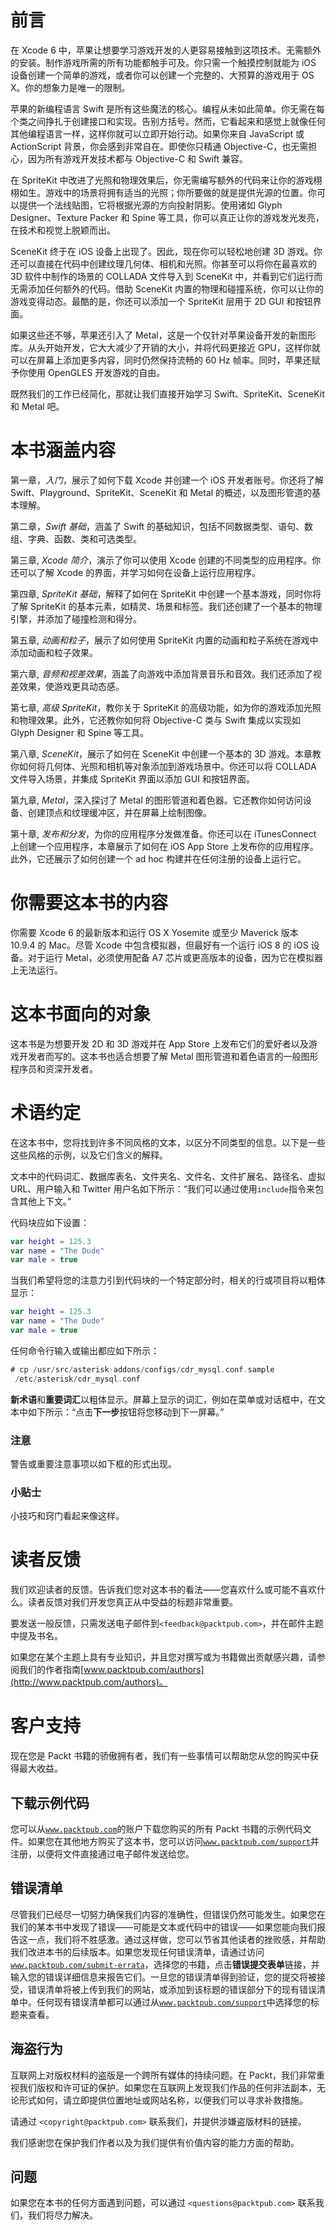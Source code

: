 # 前言

在 Xcode 6 中，苹果让想要学习游戏开发的人更容易接触到这项技术。无需额外的安装。制作游戏所需的所有功能都触手可及。你只需一个触摸控制就能为 iOS 设备创建一个简单的游戏，或者你可以创建一个完整的、大预算的游戏用于 OS X。你的想象力是唯一的限制。

苹果的新编程语言 Swift 是所有这些魔法的核心。编程从未如此简单。你无需在每个类之间挣扎于创建接口和实现。告别方括号。然而，它看起来和感觉上就像任何其他编程语言一样，这样你就可以立即开始行动。如果你来自 JavaScript 或 ActionScript 背景，你会感到非常自在。即使你只精通 Objective-C，也无需担心，因为所有游戏开发技术都与 Objective-C 和 Swift 兼容。

在 SpriteKit 中改进了光照和物理效果后，你无需编写额外的代码来让你的游戏栩栩如生。游戏中的场景将拥有适当的光照；你所要做的就是提供光源的位置。你可以提供一个法线贴图，它将根据光源的方向投射阴影。使用诸如 Glyph Designer、Texture Packer 和 Spine 等工具，你可以真正让你的游戏发光发亮，在技术和视觉上脱颖而出。

SceneKit 终于在 iOS 设备上出现了。因此，现在你可以轻松地创建 3D 游戏。你还可以直接在代码中创建纹理几何体、相机和光照。你甚至可以将你在最喜欢的 3D 软件中制作的场景的 COLLADA 文件导入到 SceneKit 中，并看到它们运行而无需添加任何额外的代码。借助 SceneKit 内置的物理和碰撞系统，你可以让你的游戏变得动态。最酷的是，你还可以添加一个 SpriteKit 层用于 2D GUI 和按钮界面。

如果这些还不够，苹果还引入了 Metal，这是一个仅针对苹果设备开发的新图形库。从头开始开发，它大大减少了开销的大小，并将代码更接近 GPU，这样你就可以在屏幕上添加更多内容，同时仍然保持流畅的 60 Hz 帧率。同时，苹果还赋予你使用 OpenGLES 开发游戏的自由。

既然我们的工作已经简化，那就让我们直接开始学习 Swift、SpriteKit、SceneKit 和 Metal 吧。

# 本书涵盖内容

第一章，*入门*，展示了如何下载 Xcode 并创建一个 iOS 开发者账号。你还将了解 Swift、Playground、SpriteKit、SceneKit 和 Metal 的概述，以及图形管道的基本理解。

第二章，*Swift 基础*，涵盖了 Swift 的基础知识，包括不同数据类型、语句、数组、字典、函数、类和可选类型。

第三章, *Xcode 简介*，演示了你可以使用 Xcode 创建的不同类型的应用程序。你还可以了解 Xcode 的界面，并学习如何在设备上运行应用程序。

第四章, *SpriteKit 基础*，解释了如何在 SpriteKit 中创建一个基本游戏，同时你将了解 SpriteKit 的基本元素，如精灵、场景和标签。我们还创建了一个基本的物理引擎，并添加了碰撞检测和得分。

第五章, *动画和粒子*，展示了如何使用 SpriteKit 内置的动画和粒子系统在游戏中添加动画和粒子效果。

第六章, *音频和视差效果*，涵盖了向游戏中添加背景音乐和音效。我们还添加了视差效果，使游戏更具动态感。

第七章, *高级 SpriteKit*，教你关于 SpriteKit 的高级功能，如为你的游戏添加光照和物理效果。此外，它还教你如何将 Objective-C 类与 Swift 集成以实现如 Glyph Designer 和 Spine 等工具。

第八章, *SceneKit*，展示了如何在 SceneKit 中创建一个基本的 3D 游戏。本章教你如何将几何体、光照和相机等对象添加到游戏场景中。你还可以将 COLLADA 文件导入场景，并集成 SpriteKit 界面以添加 GUI 和按钮界面。

第九章, *Metal*，深入探讨了 Metal 的图形管道和着色器。它还教你如何访问设备、创建顶点和纹理缓冲区，并在屏幕上绘制图像。

第十章, *发布和分发*，为你的应用程序分发做准备。你还可以在 iTunesConnect 上创建一个应用程序，本章展示了如何在 iOS App Store 上发布你的应用程序。此外，它还展示了如何创建一个 ad hoc 构建并在任何注册的设备上运行它。

# 你需要这本书的内容

你需要 Xcode 6 的最新版本和运行 OS X Yosemite 或至少 Maverick 版本 10.9.4 的 Mac。尽管 Xcode 中包含模拟器，但最好有一个运行 iOS 8 的 iOS 设备。对于运行 Metal，必须使用配备 A7 芯片或更高版本的设备，因为它在模拟器上无法运行。

# 这本书面向的对象

这本书是为想要开发 2D 和 3D 游戏并在 App Store 上发布它们的爱好者以及游戏开发者而写的。这本书也适合想要了解 Metal 图形管道和着色语言的一般图形程序员和资深开发者。

# 术语约定

在这本书中，您将找到许多不同风格的文本，以区分不同类型的信息。以下是一些这些风格的示例，以及它们含义的解释。

文本中的代码词汇、数据库表名、文件夹名、文件名、文件扩展名、路径名、虚拟 URL、用户输入和 Twitter 用户名如下所示：“我们可以通过使用`include`指令来包含其他上下文。”

代码块应如下设置：

```swift
var height = 125.3
var name = "The Dude"
var male = true 
```

当我们希望将您的注意力引到代码块的一个特定部分时，相关的行或项目将以粗体显示：

```swift
var height = 125.3
var name = "The Dude"
var male = true 
```

任何命令行输入或输出都应如下所示：

```swift
# cp /usr/src/asterisk-addons/configs/cdr_mysql.conf.sample
 /etc/asterisk/cdr_mysql.conf

```

**新术语**和**重要词汇**以粗体显示。屏幕上显示的词汇，例如在菜单或对话框中，在文本中如下所示：“点击**下一步**按钮将您移动到下一屏幕。”

### 注意

警告或重要注意事项以如下框的形式出现。

### 小贴士

小技巧和窍门看起来像这样。

# 读者反馈

我们欢迎读者的反馈。告诉我们您对这本书的看法——您喜欢什么或可能不喜欢什么。读者反馈对我们开发您真正从中受益的标题非常重要。

要发送一般反馈，只需发送电子邮件到`<feedback@packtpub.com>`，并在邮件主题中提及书名。

如果您在某个主题上具有专业知识，并且您对撰写或为书籍做出贡献感兴趣，请参阅我们的作者指南[www.packtpub.com/authors](http://www.packtpub.com/authors)。

# 客户支持

现在您是 Packt 书籍的骄傲拥有者，我们有一些事情可以帮助您从您的购买中获得最大收益。

## 下载示例代码

您可以从[`www.packtpub.com`](http://www.packtpub.com)的账户下载您购买的所有 Packt 书籍的示例代码文件。如果您在其他地方购买了这本书，您可以访问[`www.packtpub.com/support`](http://www.packtpub.com/support)并注册，以便将文件直接通过电子邮件发送给您。

## 错误清单

尽管我们已经尽一切努力确保我们内容的准确性，但错误仍然可能发生。如果您在我们的某本书中发现了错误——可能是文本或代码中的错误——如果您能向我们报告这一点，我们将不胜感激。通过这样做，您可以节省其他读者的挫败感，并帮助我们改进本书的后续版本。如果您发现任何错误清单，请通过访问[`www.packtpub.com/submit-errata`](http://www.packtpub.com/submit-errata)，选择您的书籍，点击**错误提交表单**链接，并输入您的错误详细信息来报告它们。一旦您的错误清单得到验证，您的提交将被接受，错误清单将被上传到我们的网站，或添加到该标题的错误部分下的现有错误清单中。任何现有错误清单都可以通过从[`www.packtpub.com/support`](http://www.packtpub.com/support)中选择您的标题来查看。

## 海盗行为

互联网上对版权材料的盗版是一个跨所有媒体的持续问题。在 Packt，我们非常重视我们版权和许可证的保护。如果您在互联网上发现我们作品的任何非法副本，无论形式如何，请立即提供位置地址或网站名称，以便我们可以寻求补救措施。

请通过 `<copyright@packtpub.com>` 联系我们，并提供涉嫌盗版材料的链接。

我们感谢您在保护我们作者以及为我们提供有价值内容的能力方面的帮助。

## 问题

如果您在本书的任何方面遇到问题，可以通过 `<questions@packtpub.com>` 联系我们，我们将尽力解决。
